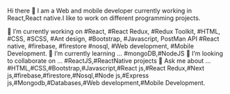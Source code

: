 Hi there 👋
I am a Web and mobile developer currently working in React,React native.I like to work on different programming projects.

🔭 I’m currently working on
#React,
#React Redux,
#Redux Toolkit,
#HTML,
#CSS,
#SCSS,
#Ant design,
#Bootstrap,
#Javascript,
PostMan
API
#React native,
#firebase,
#firestore
#nosql,
#Web development,
#Mobile Development.
🌱 I’m currently learning ...
#mongoDB,#NodeJS
👯 I’m looking to collaborate on ... #ReactJS,#ReactNative projects
💬 Ask me about ...
#HTML,#CSS,#Bootstrap,#Javascript,#React js,#React Redux,#Next js,#firebase,#firestore,#Nosql,#Node js,#Express js,#Mongodb,#Databases,#Web development,#Mobile Development.

